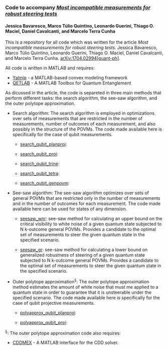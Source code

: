 ### Code to accompany *[Most incompatible measurements for robust steering tests](https://arxiv.org/abs/1704.02994)*
#### Jessica Bavaresco, Marco Túlio Quintino, Leonardo Guerini, Thiago O. Maciel, Daniel Cavalcanti, and Marcelo Terra Cunha

This is a repository for all code which was written for the article *Most incompatible measurements for robust steering tests*. Jessica Bavaresco, Marco Túlio Quintino, Leonardo Guerini, Thiago O. Maciel, Daniel Cavalcanti, and Marcelo Terra Cunha. [arXiv:1704.02994[quant-ph]](https://arxiv.org/abs/1704.02994).

All code is written in MATLAB and requires:
- [Yalmip](https://yalmip.github.io) - a MATLAB-based convex modeling framework
- [QETLAB](http://www.qetlab.com/) - A MATLAB Toolbox for Quantum Entanglement

As dicussed in the article, the code is separeted in three main methods that perform different tasks: the search algorithm, the see-saw algorithm, and the outer polytope approximation.

- Search algorithm: 
The search algorithm is employed in optimizations over sets of measurements that are restricted in the number of measurements, number of outcomes of each measurement, and also possibly in the structure of the POVMs. The code made available here is specifically for the case of qubit measurements.

  - [search_qubit_planproj](https://github.com/jessicabavaresco/most-incompatible-measurements/blob/master/search_qubit_planproj.m):
  
  - [search_qubit_proj](https://github.com/jessicabavaresco/most-incompatible-measurements/blob/master/search_qubit_proj.m):
  
  - [search_qubit_trine](https://github.com/jessicabavaresco/most-incompatible-measurements/blob/master/search_qubit_trine.m):
  
  - [search_qubit_tetra](https://github.com/jessicabavaresco/most-incompatible-measurements/blob/master/search_qubit_tetra.m):
  
  - [search_qubit_genpovm](https://github.com/jessicabavaresco/most-incompatible-measurements/blob/master/search_qubit_genpovm.m):
  
- See-saw algorithm:
The see-saw algorithm optimizes over sets of general POVMs that are restricted only in the number of measurements and in the number of outcomes for each measurement. The code made available here can be used for states of any dimension.

  - [seesaw_wnr](https://github.com/jessicabavaresco/most-incompatible-measurements/blob/master/seesaw_wnr.m): see-saw method for calculating an upper bound on the critical visibility to white noise of a given quantum state subjected to N k-outcome general POVMs. Provides a candidate to the optimal set of measurements to steer the given quantum state in the specified scenario.
  
  - [seesaw_gr](https://github.com/jessicabavaresco/most-incompatible-measurements/blob/master/seesaw_gr.m): see-saw method for calculating a lower bound on generalized robustness of steering of a given quantum state subjected to N k-outcome general POVMs. Provides a candidate to the optimal set of measurements to steer the given quantum state in the specified scenario.
 
- Outer polytope approximation<sup>§</sup>:
The outer polytope approximation method estimates the amount of white noise that must me applied to a quantum state in order to guarantee that it is unsteerable under the specified scenario. The code made available here is specifically for the case of qubit projective measurements.

  - [polyapprox_qubit_planproj](https://github.com/jessicabavaresco/most-incompatible-measurements/blob/master/polyapprox_qubit_planproj.m):
  
  - [polyapprox_qubit_proj](https://github.com/jessicabavaresco/most-incompatible-measurements/blob/master/polyapprox_qubit_proj.m):
 
<sup>§</sup>: The outer polytope approximation code also requires:
- [CDDMEX](http://control.ee.ethz.ch/~cohysys/cdd.php) - A MATLAB interface for the CDD solver.
